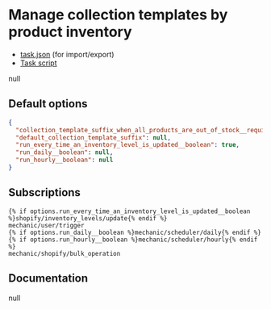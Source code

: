 # Manage collection templates by product inventory

* [task.json](../../tasks/manage-collection-templates-by-product-inventory.json) (for import/export)
* [Task script](./script.liquid)

null

## Default options

```json
{
  "collection_template_suffix_when_all_products_are_out_of_stock__required": "out-of-stock",
  "default_collection_template_suffix": null,
  "run_every_time_an_inventory_level_is_updated__boolean": true,
  "run_daily__boolean": null,
  "run_hourly__boolean": null
}
```

## Subscriptions

```liquid
{% if options.run_every_time_an_inventory_level_is_updated__boolean %}shopify/inventory_levels/update{% endif %}
mechanic/user/trigger
{% if options.run_daily__boolean %}mechanic/scheduler/daily{% endif %}
{% if options.run_hourly__boolean %}mechanic/scheduler/hourly{% endif %}
mechanic/shopify/bulk_operation
```

## Documentation

null
